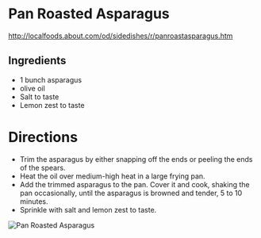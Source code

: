 # Pan Roasted Asparagus
http://localfoods.about.com/od/sidedishes/r/panroastasparagus.htm

## Ingredients
* 1 bunch asparagus
* olive oil
* Salt to taste
* Lemon zest to taste 

# Directions
* Trim the asparagus by either snapping off the ends or peeling the ends of the spears.
* Heat the oil over medium-high heat in a large frying pan.
* Add the trimmed asparagus to the pan. Cover it and cook, shaking the pan occasionally, until the asparagus is browned and tender, 5 to 10 minutes.
* Sprinkle with salt and lemon zest to taste. 

![Pan Roasted Asparagus](http://i.imgur.com/5hQgijQ.jpg)
